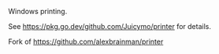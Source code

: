 Windows printing.

See https://pkg.go.dev/github.com/Juicymo/printer for details.

Fork of https://github.com/alexbrainman/printer
